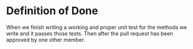 # Definition of Done
When we finish writing a working and proper unit test for the methods we write and it passes those tests. Then after the pull request has been approved by one other member.
